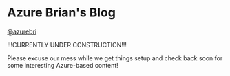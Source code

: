 # Azure Brian's Blog
[@azurebri](https://twitter.com/AzureBri)





!!!CURRENTLY UNDER CONSTRUCTION!!!  

Please excuse our mess while we get things setup and check back soon for some interesting Azure-based content!
